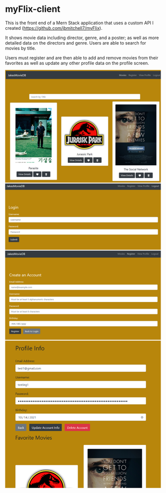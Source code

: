# myFlix-client
This is the front end of a Mern Stack application that uses a custom API I created (https://github.com/jbmitchell7/myFlix).

It shows movie data including director, genre, and a poster; as well as more detailed data on the directors and genre. Users are able to search for movies by title.

Users must register and are then able to add and remove movies from their favorites as well as update any other profile data on the profile screen.

![image of movies screen](https://github.com/jbmitchell7/myFlix-client/blob/main/src/img/movies.PNG)
![image of login screen](https://github.com/jbmitchell7/myFlix-client/blob/main/src/img/login.PNG)
![image of register screen](https://github.com/jbmitchell7/myFlix-client/blob/main/src/img/register.PNG)
![image of profile screen](https://github.com/jbmitchell7/myFlix-client/blob/main/src/img/profile.png)